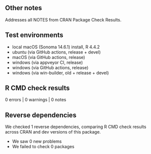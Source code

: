 ## Other notes

Addresses all NOTES from CRAN Package Check Results.

## Test environments

* local macOS (Sonoma 14.6.1) install, R 4.4.2
* ubuntu (via GitHub actions, release + devel)
* macOS (via GitHub actions, release)
* windows (via appveyor CI, release)
* windows (via GitHub actions, release)
* windows (via win-builder, old + release + devel)

## R CMD check results

0 errors | 0 warnings | 0 notes

## Reverse dependencies

We checked 1 reverse dependencies, comparing R CMD check results across CRAN and dev versions of this package.

 * We saw 0 new problems
 * We failed to check 0 packages
